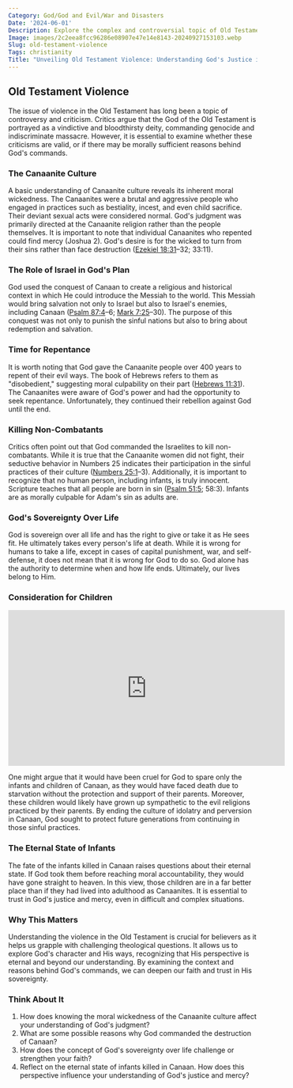 ```yaml
---
Category: God/God and Evil/War and Disasters
Date: '2024-06-01'
Description: Explore the complex and controversial topic of Old Testament violence, delving into its historical context and interpretations. Understand the narratives and ethical implications within this ancient text.
Image: images/2c2eea8fcc96286e08907e47e14e8143-20240927153103.webp
Slug: old-testament-violence
Tags: christianity
Title: "Unveiling Old Testament Violence: Understanding God's Justice in Scriptures"
---
```


## Old Testament Violence

The issue of violence in the Old Testament has long been a topic of controversy and criticism. Critics argue that the God of the Old Testament is portrayed as a vindictive and bloodthirsty deity, commanding genocide and indiscriminate massacre. However, it is essential to examine whether these criticisms are valid, or if there may be morally sufficient reasons behind God's commands.

### The Canaanite Culture

A basic understanding of Canaanite culture reveals its inherent moral wickedness. The Canaanites were a brutal and aggressive people who engaged in practices such as bestiality, incest, and even child sacrifice. Their deviant sexual acts were considered normal. God's judgment was primarily directed at the Canaanite religion rather than the people themselves. It is important to note that individual Canaanites who repented could find mercy (Joshua 2). God's desire is for the wicked to turn from their sins rather than face destruction ([Ezekiel 18:31](https://www.bibleref.com/Ezekiel/18/Ezekiel-18-31.html)–32; 33:11).

### The Role of Israel in God's Plan

God used the conquest of Canaan to create a religious and historical context in which He could introduce the Messiah to the world. This Messiah would bring salvation not only to Israel but also to Israel's enemies, including Canaan ([Psalm 87:4](https://www.bibleref.com/Psalm/87/Psalm-87-4.html)–6; [Mark 7:25](https://www.bibleref.com/Mark/7/Mark-7-25.html)–30). The purpose of this conquest was not only to punish the sinful nations but also to bring about redemption and salvation.

### Time for Repentance

It is worth noting that God gave the Canaanite people over 400 years to repent of their evil ways. The book of Hebrews refers to them as "disobedient," suggesting moral culpability on their part ([Hebrews 11:31](https://www.bibleref.com/Hebrews/11/Hebrews-11-31.html)). The Canaanites were aware of God's power and had the opportunity to seek repentance. Unfortunately, they continued their rebellion against God until the end.

### Killing Non-Combatants

Critics often point out that God commanded the Israelites to kill non-combatants. While it is true that the Canaanite women did not fight, their seductive behavior in Numbers 25 indicates their participation in the sinful practices of their culture ([Numbers 25:1](https://www.bibleref.com/Numbers/25/Numbers-25-1.html)–3). Additionally, it is important to recognize that no human person, including infants, is truly innocent. Scripture teaches that all people are born in sin ([Psalm 51:5](https://www.bibleref.com/Psalm/51/Psalm-51-5.html); 58:3). Infants are as morally culpable for Adam's sin as adults are.

### God's Sovereignty Over Life

God is sovereign over all life and has the right to give or take it as He sees fit. He ultimately takes every person's life at death. While it is wrong for humans to take a life, except in cases of capital punishment, war, and self-defense, it does not mean that it is wrong for God to do so. God alone has the authority to determine when and how life ends. Ultimately, our lives belong to Him.

### Consideration for Children


<iframe width="560" height="315" src="https://www.youtube.com/embed/FPyjIMn5-yg" frameborder="0" allow="autoplay; encrypted-media" allowfullscreen></iframe>


One might argue that it would have been cruel for God to spare only the infants and children of Canaan, as they would have faced death due to starvation without the protection and support of their parents. Moreover, these children would likely have grown up sympathetic to the evil religions practiced by their parents. By ending the culture of idolatry and perversion in Canaan, God sought to protect future generations from continuing in those sinful practices.

### The Eternal State of Infants

The fate of the infants killed in Canaan raises questions about their eternal state. If God took them before reaching moral accountability, they would have gone straight to heaven. In this view, those children are in a far better place than if they had lived into adulthood as Canaanites. It is essential to trust in God's justice and mercy, even in difficult and complex situations.

### Why This Matters

Understanding the violence in the Old Testament is crucial for believers as it helps us grapple with challenging theological questions. It allows us to explore God's character and His ways, recognizing that His perspective is eternal and beyond our understanding. By examining the context and reasons behind God's commands, we can deepen our faith and trust in His sovereignty.

### Think About It

1. How does knowing the moral wickedness of the Canaanite culture affect your understanding of God's judgment?
2. What are some possible reasons why God commanded the destruction of Canaan?
3. How does the concept of God's sovereignty over life challenge or strengthen your faith?
4. Reflect on the eternal state of infants killed in Canaan. How does this perspective influence your understanding of God's justice and mercy?
